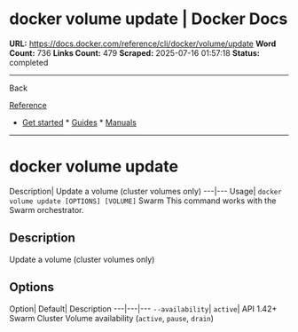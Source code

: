 # docker volume update | Docker Docs

**URL:** https://docs.docker.com/reference/cli/docker/volume/update
**Word Count:** 736
**Links Count:** 479
**Scraped:** 2025-07-16 01:57:18
**Status:** completed

---

Back

[Reference](https://docs.docker.com/reference/)

  * [Get started](https://docs.docker.com/get-started/)   * [Guides](https://docs.docker.com/guides/)   * [Manuals](https://docs.docker.com/manuals/)

* * *

# docker volume update

Description| Update a volume \(cluster volumes only\)   ---|---   Usage| `docker volume update [OPTIONS] [VOLUME]`      Swarm This command works with the Swarm orchestrator.

## Description

Update a volume \(cluster volumes only\)

## Options

Option| Default| Description   ---|---|---   `--availability`| `active`| API 1.42+ Swarm Cluster Volume availability \(`active`, `pause`, `drain`\)